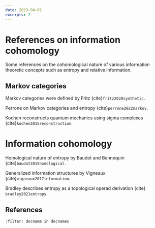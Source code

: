 ```yaml
---
date: 2023-04-01
excerpts: 2
---
```


# References on information cohomology

Some references on the cohomological nature of various information theoretic concepts such as entropy and relative information.

## Markov categories

Markov categories were defined by Fritz {cite}`fritz2020synthetic`.

Perrone on Markov categories and entropy {cite}`perrone2022markov`.

Kochen reconstructs quantum mechanics using sigma complexes {cite}`kochen2015reconstruction`.

# Information cohomology

Homological nature of entropy by Baudot and Bennequin {cite}`baudot2015homological`.

Generalized information structures by Vigneaux {cite}`vigneaux2017information`.

Bradley describes entropy as a topological operad derivation {cite} `bradley2021entropy`.



## References

```{bibliography}
:filter: docname in docnames
```